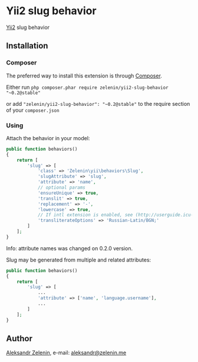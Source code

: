# Yii2 slug behavior

[Yii2](http://www.yiiframework.com) slug behavior

## Installation

### Composer

The preferred way to install this extension is through [Composer](http://getcomposer.org/).

Either run ```php composer.phar require zelenin/yii2-slug-behavior "~0.2@stable"```

or add ```"zelenin/yii2-slug-behavior": "~0.2@stable"``` to the require section of your ```composer.json```

### Using

Attach the behavior in your model:

```php
public function behaviors()
{
    return [
        'slug' => [
            'class' => 'Zelenin\yii\behaviors\Slug',
            'slugAttribute' => 'slug',
            'attribute' => 'name',
            // optional params
            'ensureUnique' => true,
            'translit' => true,
            'replacement' => '-',
            'lowercase' => true,
            // If intl extension is enabled, see (http://userguide.icu-project.org/transforms/general). 
            'transliterateOptions' => 'Russian-Latin/BGN;'
        ]
    ];
}
```

Info: attribute names was changed on 0.2.0 version.

Slug may be generated from multiple and related attributes:

```php
public function behaviors()
{
    return [
        'slug' => [
            ...
            'attribute' => ['name', 'language.username'],
            ...
        ]
    ];
}
```

## Author

[Aleksandr Zelenin](https://github.com/zelenin/), e-mail: [aleksandr@zelenin.me](mailto:aleksandr@zelenin.me)
